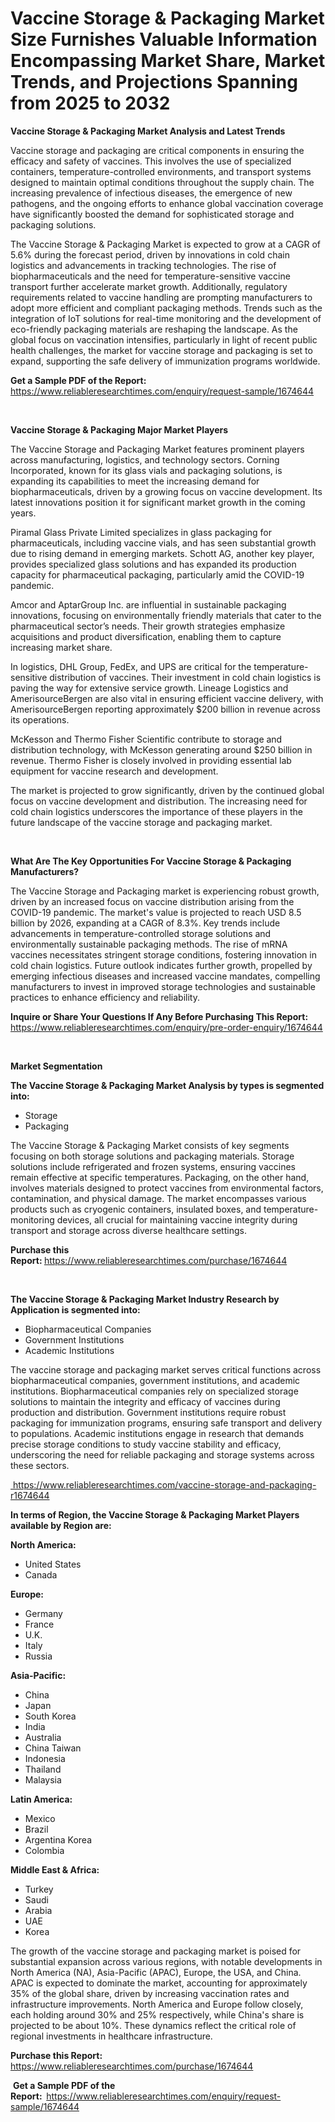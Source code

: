 <p><h1>Vaccine Storage & Packaging Market Size Furnishes Valuable Information Encompassing Market Share, Market Trends, and Projections Spanning from 2025 to 2032</h1></p><p><strong>Vaccine Storage & Packaging Market Analysis and Latest Trends</strong></p>
<p><p>Vaccine storage and packaging are critical components in ensuring the efficacy and safety of vaccines. This involves the use of specialized containers, temperature-controlled environments, and transport systems designed to maintain optimal conditions throughout the supply chain. The increasing prevalence of infectious diseases, the emergence of new pathogens, and the ongoing efforts to enhance global vaccination coverage have significantly boosted the demand for sophisticated storage and packaging solutions.</p><p>The Vaccine Storage & Packaging Market is expected to grow at a CAGR of 5.6% during the forecast period, driven by innovations in cold chain logistics and advancements in tracking technologies. The rise of biopharmaceuticals and the need for temperature-sensitive vaccine transport further accelerate market growth. Additionally, regulatory requirements related to vaccine handling are prompting manufacturers to adopt more efficient and compliant packaging methods. Trends such as the integration of IoT solutions for real-time monitoring and the development of eco-friendly packaging materials are reshaping the landscape. As the global focus on vaccination intensifies, particularly in light of recent public health challenges, the market for vaccine storage and packaging is set to expand, supporting the safe delivery of immunization programs worldwide.</p></p>
<p><strong>Get a Sample PDF of the Report:&nbsp;</strong> <a href="https://www.reliableresearchtimes.com/enquiry/request-sample/1674644?utm_campaign=2629&utm_medium=2&utm_source=Github&utm_content=ia&utm_term=19042025&utm_id=vaccine-storage-packaging">https://www.reliableresearchtimes.com/enquiry/request-sample/1674644</a></p>
<p>&nbsp;</p>
<p><strong>Vaccine Storage & Packaging Major Market Players</strong></p>
<p><p>The Vaccine Storage and Packaging Market features prominent players across manufacturing, logistics, and technology sectors. Corning Incorporated, known for its glass vials and packaging solutions, is expanding its capabilities to meet the increasing demand for biopharmaceuticals, driven by a growing focus on vaccine development. Its latest innovations position it for significant market growth in the coming years.</p><p>Piramal Glass Private Limited specializes in glass packaging for pharmaceuticals, including vaccine vials, and has seen substantial growth due to rising demand in emerging markets. Schott AG, another key player, provides specialized glass solutions and has expanded its production capacity for pharmaceutical packaging, particularly amid the COVID-19 pandemic.</p><p>Amcor and AptarGroup Inc. are influential in sustainable packaging innovations, focusing on environmentally friendly materials that cater to the pharmaceutical sector’s needs. Their growth strategies emphasize acquisitions and product diversification, enabling them to capture increasing market share.</p><p>In logistics, DHL Group, FedEx, and UPS are critical for the temperature-sensitive distribution of vaccines. Their investment in cold chain logistics is paving the way for extensive service growth. Lineage Logistics and AmerisourceBergen are also vital in ensuring efficient vaccine delivery, with AmerisourceBergen reporting approximately $200 billion in revenue across its operations.</p><p>McKesson and Thermo Fisher Scientific contribute to storage and distribution technology, with McKesson generating around $250 billion in revenue. Thermo Fisher is closely involved in providing essential lab equipment for vaccine research and development.</p><p>The market is projected to grow significantly, driven by the continued global focus on vaccine development and distribution. The increasing need for cold chain logistics underscores the importance of these players in the future landscape of the vaccine storage and packaging market.</p></p>
<p>&nbsp;</p>
<p><strong>What Are The Key Opportunities For Vaccine Storage & Packaging Manufacturers?</strong></p>
<p><p>The Vaccine Storage and Packaging market is experiencing robust growth, driven by an increased focus on vaccine distribution arising from the COVID-19 pandemic. The market's value is projected to reach USD 8.5 billion by 2026, expanding at a CAGR of 8.3%. Key trends include advancements in temperature-controlled storage solutions and environmentally sustainable packaging methods. The rise of mRNA vaccines necessitates stringent storage conditions, fostering innovation in cold chain logistics. Future outlook indicates further growth, propelled by emerging infectious diseases and increased vaccine mandates, compelling manufacturers to invest in improved storage technologies and sustainable practices to enhance efficiency and reliability.</p></p>
<p><strong>Inquire or Share Your Questions If Any Before Purchasing This Report:</strong> <a href="https://www.reliableresearchtimes.com/enquiry/pre-order-enquiry/1674644?utm_campaign=2629&utm_medium=2&utm_source=Github&utm_content=ia&utm_term=19042025&utm_id=vaccine-storage-packaging">https://www.reliableresearchtimes.com/enquiry/pre-order-enquiry/1674644</a></p>
<p>&nbsp;</p>
<p><strong>Market Segmentation</strong></p>
<p><strong>The Vaccine Storage & Packaging Market Analysis by types is segmented into:</strong></p>
<p><ul><li>Storage</li><li>Packaging</li></ul></p>
<p><p>The Vaccine Storage & Packaging Market consists of key segments focusing on both storage solutions and packaging materials. Storage solutions include refrigerated and frozen systems, ensuring vaccines remain effective at specific temperatures. Packaging, on the other hand, involves materials designed to protect vaccines from environmental factors, contamination, and physical damage. The market encompasses various products such as cryogenic containers, insulated boxes, and temperature-monitoring devices, all crucial for maintaining vaccine integrity during transport and storage across diverse healthcare settings.</p></p>
<p><strong>Purchase this Report:&nbsp;</strong><a href="https://www.reliableresearchtimes.com/purchase/1674644?utm_campaign=2629&utm_medium=2&utm_source=Github&utm_content=ia&utm_term=19042025&utm_id=vaccine-storage-packaging">https://www.reliableresearchtimes.com/purchase/1674644</a></p>
<p>&nbsp;</p>
<p><strong>The Vaccine Storage & Packaging Market Industry Research by Application is segmented into:</strong></p>
<p><ul><li>Biopharmaceutical Companies</li><li>Government Institutions</li><li>Academic Institutions</li></ul></p>
<p><p>The vaccine storage and packaging market serves critical functions across biopharmaceutical companies, government institutions, and academic institutions. Biopharmaceutical companies rely on specialized storage solutions to maintain the integrity and efficacy of vaccines during production and distribution. Government institutions require robust packaging for immunization programs, ensuring safe transport and delivery to populations. Academic institutions engage in research that demands precise storage conditions to study vaccine stability and efficacy, underscoring the need for reliable packaging and storage systems across these sectors.</p></p>
<p><a href="https://www.reliableresearchtimes.com/vaccine-storage-and-packaging-r1674644?utm_campaign=2629&utm_medium=2&utm_source=Github&utm_content=ia&utm_term=19042025&utm_id=vaccine-storage-packaging">&nbsp;https://www.reliableresearchtimes.com/vaccine-storage-and-packaging-r1674644</a></p>
<p><strong>In terms of Region, the Vaccine Storage & Packaging Market Players available by Region are:</strong></p>
<p>
    <p> <strong> North America: </strong>
        <ul>
            <li>United States</li>
            <li>Canada</li>
        </ul>
        </p> 
    <p> <strong> Europe: </strong>
        <ul>
            <li>Germany</li>
            <li>France</li>
            <li>U.K.</li>
            <li>Italy</li>
            <li>Russia</li>
        </ul>
        </p> 
    <p> <strong> Asia-Pacific: </strong>
        <ul>
            <li>China</li>
            <li>Japan</li>
            <li>South Korea</li>
            <li>India</li>
            <li>Australia</li>
            <li>China Taiwan</li>
            <li>Indonesia</li>
            <li>Thailand</li>
            <li>Malaysia</li>
        </ul>
        </p> 
    <p> <strong> Latin America: </strong>
        <ul>
            <li>Mexico</li>
            <li>Brazil</li>
            <li>Argentina Korea</li>
            <li>Colombia</li>
        </ul>
        </p> 
    <p> <strong> Middle East & Africa: </strong>
        <ul>
            <li>Turkey</li>
            <li>Saudi</li>
            <li>Arabia</li>
            <li>UAE</li>
            <li>Korea</li>
        </ul>
    </p>
    </p>
<p><p>The growth of the vaccine storage and packaging market is poised for substantial expansion across various regions, with notable developments in North America (NA), Asia-Pacific (APAC), Europe, the USA, and China. APAC is expected to dominate the market, accounting for approximately 35% of the global share, driven by increasing vaccination rates and infrastructure improvements. North America and Europe follow closely, each holding around 30% and 25% respectively, while China's share is projected to be about 10%. These dynamics reflect the critical role of regional investments in healthcare infrastructure.</p></p>
<p><strong>Purchase this Report: </strong><a href="https://www.reliableresearchtimes.com/purchase/1674644?utm_campaign=2629&utm_medium=2&utm_source=Github&utm_content=ia&utm_term=19042025&utm_id=vaccine-storage-packaging">https://www.reliableresearchtimes.com/purchase/1674644</a></p>
<p>&nbsp;<strong>Get a Sample PDF of the Report:&nbsp;&nbsp;</strong><a href="https://www.reliableresearchtimes.com/enquiry/request-sample/1674644?utm_campaign=2629&utm_medium=2&utm_source=Github&utm_content=ia&utm_term=19042025&utm_id=vaccine-storage-packaging">https://www.reliableresearchtimes.com/enquiry/request-sample/1674644</a></p>
<p><strong></strong></p>
<p><p></p><p></p><p></p></p>